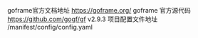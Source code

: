goframe官方文档地址 https://goframe.org/
goframe 官方源代码 https://github.com/gogf/gf v2.9.3
项目配置文件地址 /manifest/config/config.yaml